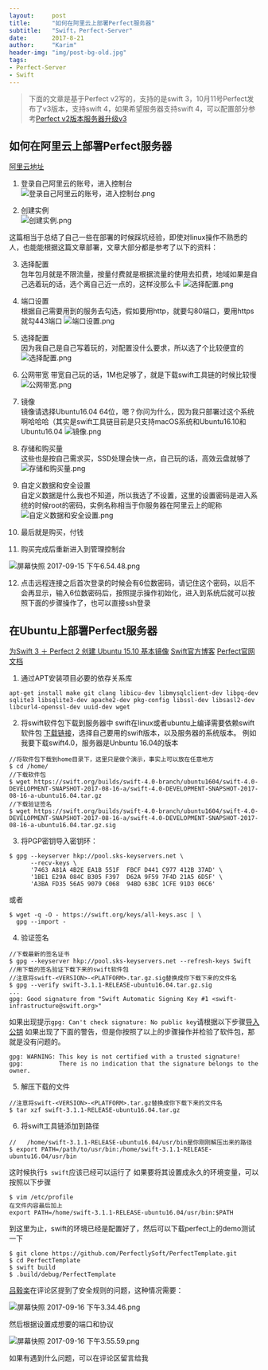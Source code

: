 ```yaml
---
layout:     post
title:      "如何在阿里云上部署Perfect服务器"
subtitle:   "Swift，Perfect-Server"
date:       2017-8-21
author:     "Karim"
header-img: "img/post-bg-old.jpg"
tags:
- Perfect-Server
- Swift
---  
```



> 下面的文章是基于Perfect v2写的，支持的是swift 3，10月11号Perfect发布了v3版本，支持swift 4，如果希望服务器支持swift 4，可以配置部分参考[Perfect v2版本服务器升级v3](https://fidetro.github.io/2017/10/19/Perfect-v2版本服务器升级v3/)  


## 如何在阿里云上部署Perfect服务器
[阿里云地址](https://www.aliyun.com/)
1. 登录自己阿里云的账号，进入控制台   
![登录自己阿里云的账号，进入控制台.png](http://images.foolishtalk.org/00C3BAD3-3C65-4B5F-87C2-081F101F8861.png)

2. 创建实例   
![创建实例.png](http://images.foolishtalk.org/ED04EC90-DE3C-4F62-9165-DF2CB4833620.png)

这篇相当于总结了自己一些在部署的时候踩坑经验，即使对linux操作不熟悉的人，也能能根据这篇文章部署，文章大部分都是参考了以下的资料：   

3. 选择配置   
包年包月就是不限流量，按量付费就是根据流量的使用去扣费，地域如果是自己选着玩的话，选个离自己近一点的，这样没那么卡
![选择配置.png](http://images.foolishtalk.org/753AEF9A-47EF-4B58-B4D0-DA7E212C48B3.png)


4. 端口设置    
根据自己需要用到的服务去勾选，假如要用http，就要勾80端口，要用https就勾443端口
![端口设置.png](http://images.foolishtalk.org/76F22B6F-ABDF-45DC-804D-50D84E82A7D2.png)

5. 选择配置   
因为我自己是自己写着玩的，对配置没什么要求，所以选了个比较便宜的
![选择配置.png](http://images.foolishtalk.org/50BE7137-8340-4B90-8572-0711DD7259FA.png)

6. 公网带宽 
带宽自己玩的话，1M也足够了，就是下载swift工具链的时候比较慢
![公网带宽.png](http://images.foolishtalk.org/BBFEDAFE-3632-40B3-86D4-F1035C927039.png)

7. 镜像   
镜像请选择Ubuntu16.04 64位，嗯？你问为什么，因为我只部署过这个系统啊哈哈哈（其实是swift工具链目前是只支持macOS系统和Ubuntu16.10和Ubuntu16.04
![镜像.png](http://images.foolishtalk.org/C089B50A-B5BA-4C66-BFB9-CBCD6EC4E51C.png)

8. 存储和购买量   
这些也是按自己需求买，SSD处理会快一点，自己玩的话，高效云盘就够了
![存储和购买量.png](http://images.foolishtalk.org/A7055D0D-F48E-4823-B824-82EE53764825.png)
9. 自定义数据和安全设置   
自定义数据是什么我也不知道，所以我选了不设置，这里的设置密码是进入系统的时候root的密码，实例名称相当于你服务器在阿里云上的昵称
![自定义数据和安全设置.png](http://images.foolishtalk.org/B936E7C4-6BFC-406D-88E8-A7FD57F3EF82.png)
10. 最后就是购买，付钱   

11. 购买完成后重新进入到管理控制台   

![屏幕快照 2017-09-15 下午6.54.48.png](http://images.foolishtalk.org/6ACD1478-8BF5-40D3-99CC-2BCBFE01EEF8.png)

12. 点击远程连接之后首次登录的时候会有6位数密码，请记住这个密码，以后不会再显示，输入6位数密码后，按照提示操作初始化，进入到系统后就可以按照下面的步骤操作了，也可以直接ssh登录

## 在Ubuntu上部署Perfect服务器
[为Swift 3 ＋ Perfect 2 创建 Ubuntu 15.10 基本镜像](https://github.com/PerfectlySoft/PerfectDocs/blob/master/guide.zh_CN/deployment-Ubuntu1510.md)
[Swift官方博客](https://swift.org)
[Perfect官网文档](https://www.perfect.org/docs/gettingStartedFromScratch_zh_CN.html)


1. 通过APT安装项目必要的依存关系库
```
apt-get install make git clang libicu-dev libmysqlclient-dev libpq-dev sqlite3 libsqlite3-dev apache2-dev pkg-config libssl-dev libsasl2-dev libcurl4-openssl-dev uuid-dev wget
```
2. 将swift软件包下载到服务器中
swift在linux或者ubuntu上编译需要依赖swift软件包
[下载链接](https://swift.org/download/#releases)，选择自己要用的swift版本，以及服务器的系统版本。
例如我要下载swift4.0，服务器是Unbuntu 16.04的版本
```
//将软件包下载到home目录下，这里只是做个演示，事实上可以放在任意地方
$ cd /home/
//下载软件包
$ wget https://swift.org/builds/swift-4.0-branch/ubuntu1604/swift-4.0-DEVELOPMENT-SNAPSHOT-2017-08-16-a/swift-4.0-DEVELOPMENT-SNAPSHOT-2017-08-16-a-ubuntu16.04.tar.gz
//下载验证签名
$ wget https://swift.org/builds/swift-4.0-branch/ubuntu1604/swift-4.0-DEVELOPMENT-SNAPSHOT-2017-08-16-a/swift-4.0-DEVELOPMENT-SNAPSHOT-2017-08-16-a-ubuntu16.04.tar.gz.sig
```
3. 将PGP密钥导入密钥环：
```
$ gpg --keyserver hkp://pool.sks-keyservers.net \
      --recv-keys \
      '7463 A81A 4B2E EA1B 551F  FBCF D441 C977 412B 37AD' \
      '1BE1 E29A 084C B305 F397  D62A 9F59 7F4D 21A5 6D5F' \
      'A3BA FD35 56A5 9079 C068  94BD 63BC 1CFE 91D3 06C6'
```
或者
```
$ wget -q -O - https://swift.org/keys/all-keys.asc | \
  gpg --import -
```
4. 验证签名
```
//下载最新的签名证书
$ gpg --keyserver hkp://pool.sks-keyservers.net --refresh-keys Swift
//用下载的签名验证下载下来的swift软件包
//注意将swift-<VERSION>-<PLATFORM>.tar.gz.sig替换成你下载下来的文件名
$ gpg --verify swift-3.1.1-RELEASE-ubuntu16.04.tar.gz.sig
...
gpg: Good signature from "Swift Automatic Signing Key #1 <swift-infrastructure@swift.org>"
```
如果出现提示`gpg: Can't check signature: No public key`请根据以下步骤[导入公钥](https://swift.org/download/#active-signing-keys)
如果出现了下面的警告，但是你按照了以上的步骤操作并检验了软件包，那就是没有问题的。
```
gpg: WARNING: This key is not certified with a trusted signature!
gpg:          There is no indication that the signature belongs to the owner.
```
5. 解压下载的文件
```
//注意将swift-<VERSION>-<PLATFORM>.tar.gz替换成你下载下来的文件名
$ tar xzf swift-3.1.1-RELEASE-ubuntu16.04.tar.gz
```
6. 将swift工具链添加到路径
```
//   /home/swift-3.1.1-RELEASE-ubuntu16.04/usr/bin是你刚刚解压出来的路径
$ export PATH=/path/to/usr/bin:/home/swift-3.1.1-RELEASE-ubuntu16.04/usr/bin
```
这时候执行`$ swift`应该已经可以运行了
如果要将其设置成永久的环境变量，可以按照以下步骤
```
$ vim /etc/profile
在文件内容最后加上
export PATH=/home/swift-3.1.1-RELEASE-ubuntu16.04/usr/bin:$PATH
```

到这里为止，swift的环境已经是配置好了，然后可以下载perfect上的demo测试一下
```
$ git clone https://github.com/PerfectlySoft/PerfectTemplate.git
$ cd PerfectTemplate
$ swift build
$ .build/debug/PerfectTemplate
```
[吕毅楽](http://www.jianshu.com/u/097a14a11101)在评论区提到了安全规则的问题，这种情况需要：

![屏幕快照 2017-09-16 下午3.34.46.png](http://images.foolishtalk.org/444F8C63-D47D-4C4D-8A2F-DCCA61BBF07D.png)

然后根据设置成想要的端口和协议

![屏幕快照 2017-09-16 下午3.55.59.png](http://images.foolishtalk.org/25023164-A3A4-4F4F-9ABC-B63D6AD48649.png)

如果有遇到什么问题，可以在评论区留言给我
